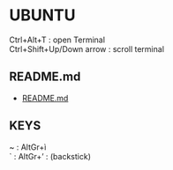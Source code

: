 # UBUNTU  
  
Ctrl+Alt+T : open Terminal  
Ctrl+Shift+Up/Down arrow : scroll terminal  
  
  
  
## README.md  
*	[README.md](./README.md)  

## KEYS  
  
~	: AltGr+ì  
`	: AltGr+’ : (backstick)  


